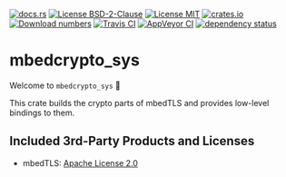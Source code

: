 [![docs.rs](https://docs.rs/mbedcrypto_sys/badge.svg)](https://docs.rs/mbedcrypto_sys)
[![License BSD-2-Clause](https://img.shields.io/badge/License-BSD--2--Clause-blue.svg)](https://opensource.org/licenses/BSD-2-Clause)
[![License MIT](https://img.shields.io/badge/License-MIT-blue.svg)](https://opensource.org/licenses/MIT)
[![crates.io](https://img.shields.io/crates/v/mbedcrypto_sys.svg)](https://crates.io/crates/mbedcrypto_sys)
[![Download numbers](https://img.shields.io/crates/d/mbedcrypto_sys.svg)](https://crates.io/crates/mbedcrypto_sys)
[![Travis CI](https://travis-ci.org/KizzyCode/mbedcrypto_sys-rust.svg?branch=master)](https://travis-ci.org/KizzyCode/mbedcrypto_sys-rust)
[![AppVeyor CI](https://ci.appveyor.com/api/projects/status/github/KizzyCode/mbedcrypto_sys-rust?svg=true)](https://ci.appveyor.com/project/KizzyCode/mbedcrypto-sys-rust)
[![dependency status](https://deps.rs/crate/mbedcrypto_sys/0.1.0/status.svg)](https://deps.rs/crate/mbedcrypto_sys/0.1.0)

# mbedcrypto_sys
Welcome to `mbedcrypto_sys` 🎉

This crate builds the crypto parts of mbedTLS and provides low-level bindings to them.


## Included 3rd-Party Products and Licenses
 - mbedTLS: [Apache License 2.0](./mbedtls/LICENSE)